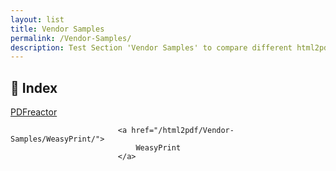 ```yaml
---
layout: list
title: Vendor Samples
permalink: /Vendor-Samples/
description: Test Section 'Vendor Samples' to compare different html2pdf tools.
---
```


## 📑 Index
<div class="boxes">
                            <a href="/html2pdf/Vendor-Samples/PDFreactor/">
                                PDFreactor
                            </a>

                            <a href="/html2pdf/Vendor-Samples/WeasyPrint/">
                                WeasyPrint
                            </a>
</div>


